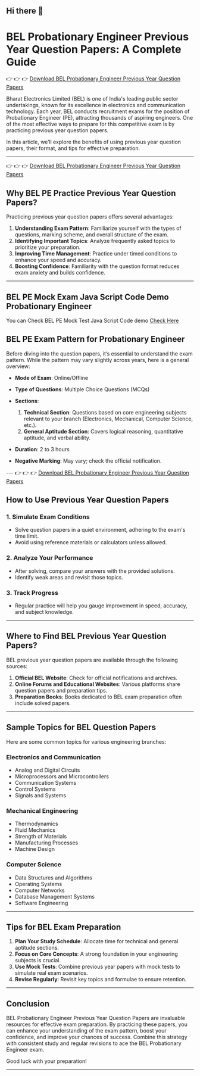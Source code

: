## Hi there 👋

<!--

**Here are some ideas to get you started:**

🙋‍♀️ A short introduction - what is your organization all about?
🌈 Contribution guidelines - how can the community get involved?
👩‍💻 Useful resources - where can the community find your docs? Is there anything else the community should know?
🍿 Fun facts - what does your team eat for breakfast?
🧙 Remember, you can do mighty things with the power of [Markdown](https://docs.github.com/github/writing-on-github/getting-started-with-writing-and-formatting-on-github/basic-writing-and-formatting-syntax)
-->
# BEL Probationary Engineer Previous Year Question Papers: A Complete Guide

👉 👉 👉 [Download BEL Probationary Engineer Previous Year Question Papers](https://www.previouspapers.in/2025/01/bel-probationary-engineer-previous-year.html)



Bharat Electronics Limited (BEL) is one of India's leading public sector undertakings, known for its excellence in electronics and communication technology. Each year, BEL conducts recruitment exams for the position of Probationary Engineer (PE), attracting thousands of aspiring engineers. One of the most effective ways to prepare for this competitive exam is by practicing previous year question papers.

In this article, we’ll explore the benefits of using previous year question papers, their format, and tips for effective preparation.

---
👉 👉 👉 [Download BEL Probationary Engineer Previous Year Question Papers](https://www.previouspapers.in/2025/01/bel-probationary-engineer-previous-year.html)

## Why BEL PE Practice Previous Year Question Papers?

Practicing previous year question papers offers several advantages:

1. **Understanding Exam Pattern**: Familiarize yourself with the types of questions, marking scheme, and overall structure of the exam.
2. **Identifying Important Topics**: Analyze frequently asked topics to prioritize your preparation.
3. **Improving Time Management**: Practice under timed conditions to enhance your speed and accuracy.
4. **Boosting Confidence**: Familiarity with the question format reduces exam anxiety and builds confidence.

---
## BEL PE Mock Exam Java Script Code Demo Probationary Engineer
You can Check BEL PE Mock Test Java Script Code demo [Check Here](https://www.previouspapers.in/2025/01/bel-probationary-engineer-previous-year.html)

## BEL PE Exam Pattern for Probationary Engineer

Before diving into the question papers, it’s essential to understand the exam pattern. While the pattern may vary slightly across years, here is a general overview:

- **Mode of Exam**: Online/Offline
- **Type of Questions**: Multiple Choice Questions (MCQs)
- **Sections**:
  1. **Technical Section**: Questions based on core engineering subjects relevant to your branch (Electronics, Mechanical, Computer Science, etc.).
  2. **General Aptitude Section**: Covers logical reasoning, quantitative aptitude, and verbal ability.

- **Duration**: 2 to 3 hours
- **Negative Marking**: May vary; check the official notification.

--- 👉 👉 👉 [Download BEL Probationary Engineer Previous Year Question Papers](https://www.previouspapers.in/2025/01/bel-probationary-engineer-previous-year.html)

## How to Use Previous Year Question Papers

### 1. **Simulate Exam Conditions**
   - Solve question papers in a quiet environment, adhering to the exam's time limit.
   - Avoid using reference materials or calculators unless allowed.

### 2. **Analyze Your Performance**
   - After solving, compare your answers with the provided solutions.
   - Identify weak areas and revisit those topics.

### 3. **Track Progress**
   - Regular practice will help you gauge improvement in speed, accuracy, and subject knowledge.

---

## Where to Find BEL Previous Year Question Papers?

BEL previous year question papers are available through the following sources:

1. **Official BEL Website**: Check for official notifications and archives.
2. **Online Forums and Educational Websites**: Various platforms share question papers and preparation tips.
3. **Preparation Books**: Books dedicated to BEL exam preparation often include solved papers.

---

## Sample Topics for BEL Question Papers

Here are some common topics for various engineering branches:

### Electronics and Communication
- Analog and Digital Circuits
- Microprocessors and Microcontrollers
- Communication Systems
- Control Systems
- Signals and Systems

### Mechanical Engineering
- Thermodynamics
- Fluid Mechanics
- Strength of Materials
- Manufacturing Processes
- Machine Design

### Computer Science
- Data Structures and Algorithms
- Operating Systems
- Computer Networks
- Database Management Systems
- Software Engineering

---

## Tips for BEL Exam Preparation

1. **Plan Your Study Schedule**: Allocate time for technical and general aptitude sections.
2. **Focus on Core Concepts**: A strong foundation in your engineering subjects is crucial.
3. **Use Mock Tests**: Combine previous year papers with mock tests to simulate real exam scenarios.
4. **Revise Regularly**: Revisit key topics and formulae to ensure retention.

---

## Conclusion

BEL Probationary Engineer Previous Year Question Papers are invaluable resources for effective exam preparation. By practicing these papers, you can enhance your understanding of the exam pattern, boost your confidence, and improve your chances of success. Combine this strategy with consistent study and regular revisions to ace the BEL Probationary Engineer exam.

Good luck with your preparation!

---

